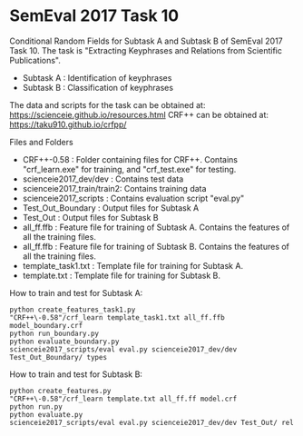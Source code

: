 # SemEval 2017 Task 10

Conditional Random Fields for Subtask A and Subtask B of SemEval 2017 Task 10.
The task is "Extracting Keyphrases and Relations from Scientific Publications".
* Subtask A : Identification of keyphrases
* Subtask B : Classification of keyphrases

The data and scripts for the task can be obtained at: https://scienceie.github.io/resources.html
CRF++ can be obtained at: https://taku910.github.io/crfpp/

Files and Folders
* CRF++\-0.58 : Folder containing files for CRF++. Contains "crf_learn.exe" for training, and "crf_test.exe" for testing.
* scienceie2017_dev/dev : Contains test data
* scienceie2017_train/train2: Contains training data
* scienceie2017_scripts : Contains evaluation script "eval.py"
* Test_Out_Boundary : Output files for Subtask A
* Test_Out : Output files for Subtask B
* all_ff.ffb : Feature file for training of Subtask A. Contains the features of all the training files.
* all_ff.ffb : Feature file for training of Subtask B. Contains the features of all the training files.
* template_task1.txt : Template file for training for Subtask A.
* template.txt : Template file for training for Subtask B.

How to train and test for Subtask A:
```shell
python create_features_task1.py
"CRF++\-0.58"/crf_learn template_task1.txt all_ff.ffb model_boundary.crf
python run_boundary.py
python evaluate_boundary.py
scienceie2017_scripts/eval eval.py scienceie2017_dev/dev Test_Out_Boundary/ types
```

How to train and test for Subtask B:
```shell
python create_features.py
"CRF++\-0.58"/crf_learn template.txt all_ff.ff model.crf
python run.py
python evaluate.py
scienceie2017_scripts/eval eval.py scienceie2017_dev/dev Test_Out/ rel
```
